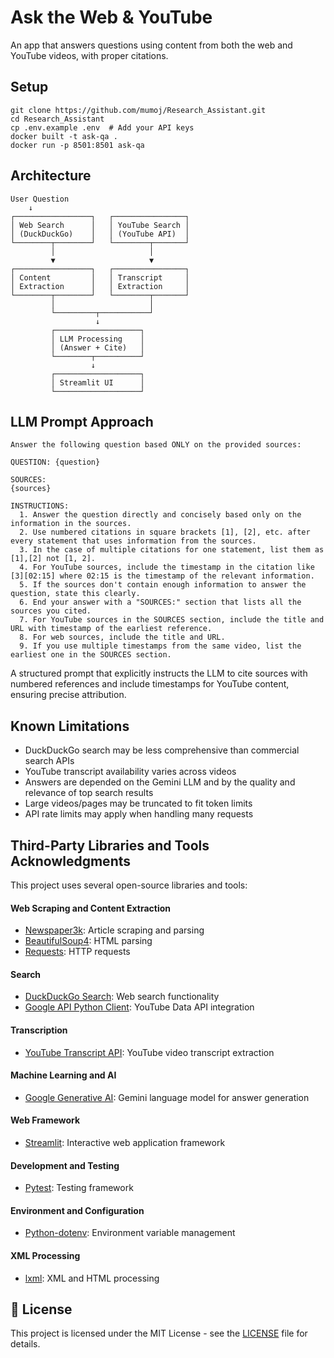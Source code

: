 # Ask the Web & YouTube

An app that answers questions using content from both the web and YouTube videos, with proper citations.

## Setup

```
git clone https://github.com/mumoj/Research_Assistant.git
cd Research_Assistant
cp .env.example .env  # Add your API keys
docker built -t ask-qa .
docker run -p 8501:8501 ask-qa
```

## Architecture

```
User Question
    ↓
┌─────────────────┐   ┌────────────────┐
│ Web Search      │   │ YouTube Search │
│ (DuckDuckGo)    │   │ (YouTube API)  │
└────────┬────────┘   └────────┬───────┘
         │                     │
         ▼                     ▼
┌─────────────────┐   ┌────────────────┐
│ Content         │   │ Transcript     │
│ Extraction      │   │ Extraction     │
└────────┬────────┘   └────────┬───────┘
         │                     │
         └─────────┬───────────┘
                   ↓
         ┌───────────────────┐
         │ LLM Processing    │
         │ (Answer + Cite)   │
         └────────┬──────────┘
                  ↓
         ┌───────────────────┐
         │ Streamlit UI      │
         └───────────────────┘
```

## LLM Prompt Approach
    Answer the following question based ONLY on the provided sources:
            
    QUESTION: {question}
            
    SOURCES:
    {sources}
            
    INSTRUCTIONS:
      1. Answer the question directly and concisely based only on the information in the sources.
      2. Use numbered citations in square brackets [1], [2], etc. after every statement that uses information from the sources.
      3. In the case of multiple citations for one statement, list them as [1],[2] not [1, 2].
      4. For YouTube sources, include the timestamp in the citation like [3][02:15] where 02:15 is the timestamp of the relevant information.
      5. If the sources don't contain enough information to answer the question, state this clearly.
      6. End your answer with a "SOURCES:" section that lists all the sources you cited.
      7. For YouTube sources in the SOURCES section, include the title and URL with timestamp of the earliest reference.
      8. For web sources, include the title and URL.
      9. If you use multiple timestamps from the same video, list the earliest one in the SOURCES section.

A structured prompt that explicitly instructs the LLM to cite sources with numbered references and include timestamps for YouTube content, ensuring precise attribution.

## Known Limitations

- DuckDuckGo search may be less comprehensive than commercial search APIs
- YouTube transcript availability varies across videos
- Answers are depended on the Gemini LLM and by the quality and relevance of top search results
- Large videos/pages may be truncated to fit token limits
- API rate limits may apply when handling many requests

## Third-Party Libraries and Tools Acknowledgments

This project uses several open-source libraries and tools:

#### Web Scraping and Content Extraction
- [Newspaper3k](https://newspaper.readthedocs.io/en/latest/): Article scraping and parsing
- [BeautifulSoup4](https://www.crummy.com/software/BeautifulSoup/): HTML parsing
- [Requests](https://docs.python-requests.org/): HTTP requests
#### Search
- [DuckDuckGo Search](https://pypi.org/project/duckduckgo-search/): Web search functionality
- [Google API Python Client](https://github.com/googleapis/google-api-python-client): YouTube Data API integration
#### Transcription
- [YouTube Transcript API](https://pypi.org/project/youtube-transcript-api/): YouTube video transcript extraction
#### Machine Learning and AI
- [Google Generative AI](https://ai.google.dev/): Gemini language model for answer generation
#### Web Framework
- [Streamlit](https://streamlit.io/): Interactive web application framework
#### Development and Testing
- [Pytest](https://docs.pytest.org/): Testing framework
#### Environment and Configuration
- [Python-dotenv](https://pypi.org/project/python-dotenv/): Environment variable management
#### XML Processing
- [lxml](https://lxml.de/): XML and HTML processing

## 📄 License
This project is licensed under the MIT License - see the [LICENSE](LICENSE) file for details.


